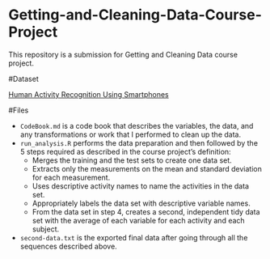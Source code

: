 # Getting-and-Cleaning-Data-Course-Project
This repository is a submission for Getting and Cleaning Data course project.

#Dataset

[Human Activity Recognition Using Smartphones](https://d396qusza40orc.cloudfront.net/getdata%2Fprojectfiles%2FUCI%20HAR%20Dataset.zip)

#Files
- `CodeBook.md` is a code book that describes the variables, the data, and any transformations or work that I performed to clean up the data.
- `run_analysis.R` performs the data preparation and then followed by the 5 steps required as described in the course project’s definition:
    - Merges the training and the test sets to create one data set.
    - Extracts only the measurements on the mean and standard deviation for each measurement.
    - Uses descriptive activity names to name the activities in the data set.
    - Appropriately labels the data set with descriptive variable names.
    - From the data set in step 4, creates a second, independent tidy data set with the average of each variable for each activity and each subject.
- `second-data.txt` is the exported final data after going through all the sequences described above.